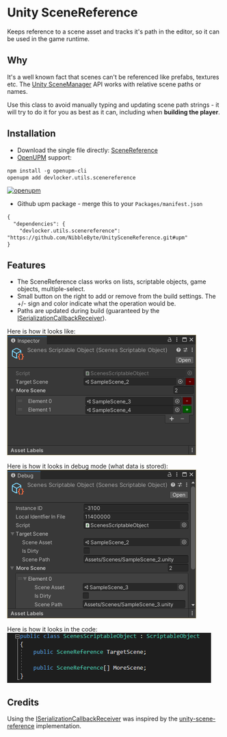 # Unity SceneReference
Keeps reference to a scene asset and tracks it's path in the editor, so it can be used in the game runtime.

## Why
It's a well known fact that scenes can't be referenced like prefabs, textures etc.
The [Unity SceneManager](https://docs.unity3d.com/ScriptReference/SceneManagement.SceneManager.html) API works with relative scene paths or names.

Use this class to avoid manually typing and updating scene path strings - it will try to do it for you as best as it can, including when <b>building the player</b>.

## Installation
* Download the single file directly: [SceneReference](Assets/DevLocker/Utils/SceneReference.cs)
* [OpenUPM](https://openupm.com/packages/devlocker.utils.scenereference) support:
```
npm install -g openupm-cli
openupm add devlocker.utils.scenereference
```
[![openupm](https://img.shields.io/npm/v/devlocker.utils.scenereference?label=openupm&registry_uri=https://package.openupm.com)](https://openupm.com/packages/devlocker.utils.scenereference/)

* Github upm package - merge this to your `Packages/manifest.json`
```
{
  "dependencies": {
    "devlocker.utils.scenereference": "https://github.com/NibbleByte/UnitySceneReference.git#upm"
}
```

## Features
* The SceneReference class works on lists, scriptable objects, game objects, multiple-select.
* Small button on the right to add or remove from the build settings. The +/- sign and color indicate what the operation would be.
* Paths are updated during build (guaranteed by the [ISerializationCallbackReceiver](https://docs.unity3d.com/ScriptReference/ISerializationCallbackReceiver.html)).

Here is how it looks like:<br/>
![SceneReference](Docs/Screenshots/SceneReference.png)

Here is how it looks in debug mode (what data is stored):<br/>
![SceneReferenceDebug](Docs/Screenshots/SceneReferenceDebug.png)

Here is how it looks in the code:<br/>
![SceneReferenceCode](Docs/Screenshots/SceneReferenceCode.png)

## Credits
Using the [ISerializationCallbackReceiver](https://docs.unity3d.com/ScriptReference/ISerializationCallbackReceiver.html) was inspired by the [unity-scene-reference](https://github.com/JohannesMP/unity-scene-reference) implementation.
